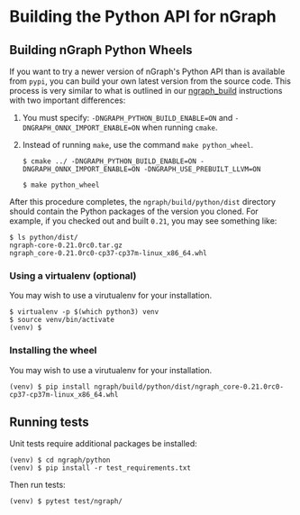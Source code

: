# Building the Python API for nGraph

## Building nGraph Python Wheels

If you want to try a newer version of nGraph's Python API than is available from
``pypi``, you can build your own latest version from the source code. This 
process is very similar to what is outlined in our [ngraph_build] instructions 
with two important differences:

1. You must specify: `-DNGRAPH_PYTHON_BUILD_ENABLE=ON` and `-DNGRAPH_ONNX_IMPORT_ENABLE=ON` 
   when running `cmake`.

2. Instead of running `make`, use the command `make python_wheel`.

    `$ cmake ../ -DNGRAPH_PYTHON_BUILD_ENABLE=ON -DNGRAPH_ONNX_IMPORT_ENABLE=ON -DNGRAPH_USE_PREBUILT_LLVM=ON`

    `$ make python_wheel`

After this procedure completes, the `ngraph/build/python/dist` directory should 
contain the Python packages of the version you cloned. For example, if you 
checked out and built `0.21`, you may see something like: 

    $ ls python/dist/
    ngraph-core-0.21.0rc0.tar.gz  
    ngraph_core-0.21.0rc0-cp37-cp37m-linux_x86_64.whl  

### Using a virtualenv (optional)

You may wish to use a virutualenv for your installation.

    $ virtualenv -p $(which python3) venv
    $ source venv/bin/activate
    (venv) $

### Installing the wheel

You may wish to use a virutualenv for your installation.

    (venv) $ pip install ngraph/build/python/dist/ngraph_core-0.21.0rc0-cp37-cp37m-linux_x86_64.whl

## Running tests

Unit tests require additional packages be installed:

    (venv) $ cd ngraph/python
    (venv) $ pip install -r test_requirements.txt

Then run tests:

    (venv) $ pytest test/ngraph/

[ngraph_build]: http://ngraph.nervanasys.com/docs/latest/buildlb.html
